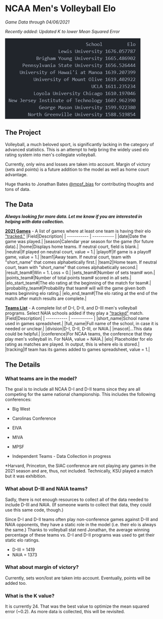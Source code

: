 # NCAA Men's Volleyball Elo
*Game Data through 04/06/2021*

*Recently added: Updated K to lower Mean Squared Error*

![Rankings through 4/6/21](/images/elo040621.png)

## The Project
Volleyball, a much beloved sport, is significantly lacking in the category of advanced statistics. This is an attempt to help bring the widely used elo rating system into men's collegiate volleyball.

Currently, only wins and losses are taken into account. Margin of victory (sets and points) is a future addition to the model as well as home court advantage.

Huge thanks to Jonathan Bates [@mpsf_bias](http://www.twitter.com/mpsf_bias) for contributing thoughts and tons of data.

## The Data
***Always looking for more data. Let me know if you are interested in helping with data collection.***

**[2021 Games](inputs/games_2021.csv)** - A list of games where at least one team is having their elo ["tracked."](#considerations)
|Field|Description|
| ----------- | ----------- |
|date|Date the game was played.|
|season|Calendar year season for the game (for future data).|
|home|Displays home teams. If neutral court, field is blank.|
|neutral|If played on neutral court, value = 1.|
|playoff|If game is a playoff game, value = 1.|
|team1|Away team. If neutral court, team with "short_name" that comes alphabetically first.|
|team2|Home team. If neutral court, team with "short_name" that comes alphabetically second.|
|result_team#|Win = 1. Loss = 0.|
|sets_team#|Number of sets team# won.|
|points_team#|Number of total points team# scored in all sets.|
|elo_start_team#|The elo rating at the beginning of the match for team#.|
|probability_team#|Probability that team# will will the game given both teams beginning elo rating.|
|elo_end_team#|The elo rating at the end of the match after match results are complete.|

**[Teams List](inputs/teams.csv)** - A complete list of D-I, D-II, and D-III men's volleyball programs. Select NAIA schools added if they play a ["tracked"](#considerations) match.
|Field|Description|
| ----------- | ----------- |
|short_name|School name used in games spreadsheet.|
|full_name|Full name of the school, in case it is needed or unclear.|
|division|D-I, D-II, D-III, or NAIA.|
|mascot|...This data could be helpful.|
|conference|For NCAA teams, the conference that they play men's volleyball in. For NAIA, value = NAIA.|
|elo| Placeholder for elo rating as matches are played. In output, this is where elo is stored.|
|tracking|If team has its games added to games spreadsheet, value = 1.|

## The Details
### What teams are in the model?
The goal is to include all NCAA D-I and D-II teams since they are all competing for the same national championship. This includes the following conferences:
* Big West
* Carolinas Conference
* EIVA
* MIVA
* MPSF

* Independent Teams - Data Collection in progress

*Harvard, Princeton, the SIAC conference are not playing any games in the 2021 season and are, thus, not included. Technically, KSU played a match but it was exhibition.

### What about D-III and NAIA teams?
Sadly, there is not enough resources to collect all of the data needed to include D-III and NAIA. (If someone wants to collect that data, they could use this same code, though.)

Since D-I and D-II teams often play non-conference games against D-III and NAIA opponents, they have a static role in the model (i.e. their elo is always the same.) Thanks to volleyball stat nerd Jonathan, the average winning percentage of these teams vs. D-I and D-II programs was used to get their static elo ratings.
* D-III = 1419
* NAIA = 1373

### What about margin of victory?
Currently, sets won/lost are taken into account. Eventually, points will be added too.

### What is the K value?
It is currently 24. That was the best value to optimize the mean squared error (~0.2). As more data is collected, this will be revisited.
